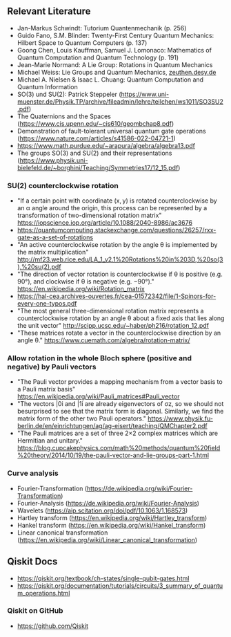 ## Relevant Literature

- Jan-Markus Schwindt: Tutorium Quantenmechanik (p. 256)
- Guido Fano, S.M. Blinder: Twenty-First Century Quantum Mechanics: Hilbert Space to Quantum Computers (p. 137)
- Goong Chen, Louis Kauffman, Samuel J. Lomonaco: Mathematics of Quantum Computation and Quantum Technology (p. 191)
- Jean-Marie Normand: A Lie Group: Rotations in Quantum Mechanics
- Michael Weiss: Lie Groups and Quantum Mechanics, [zeuthen.desy.de](https://www.zeuthen.desy.de/~kolanosk/eep06/skripte/lie.pdf)
- Michael A. Nielsen & Isaac L. Chuang: Quantum Computation and Quantum Information
- SO(3) und SU(2): Patrick Steppeler (https://www.uni-muenster.de/Physik.TP/archive/fileadmin/lehre/teilchen/ws1011/SO3SU2.pdf)
- The Quaternions and the Spaces (https://www.cis.upenn.edu/~cis610/geombchap8.pdf)
- Demonstration of fault-tolerant universal quantum gate operations (https://www.nature.com/articles/s41586-022-04721-1)
- https://www.math.purdue.edu/~arapura/algebra/algebra13.pdf
- The groups SO(3) and SU(2) and their representations (https://www.physik.uni-bielefeld.de/~borghini/Teaching/Symmetries17/12_15.pdf)

### SU(2) counterclockwise rotation
- "If a certain point with coordinate (x, y) is rotated counterclockwise by an α angle around the origin, this process can be represented by a transformation of two-dimensional rotation matrix" https://iopscience.iop.org/article/10.1088/2040-8986/ac3676
- https://quantumcomputing.stackexchange.com/questions/26257/rxx-gate-as-a-set-of-rotations
- "An active counterclockwise rotation by the angle θ is implemented by the matrix multiplication" http://mf23.web.rice.edu/LA_1_v2.1%20Rotations%20in%203D,%20so(3),%20su(2).pdf 
- "The direction of vector rotation is counterclockwise if θ is positive (e.g. 90°), and clockwise if θ is negative (e.g. −90°)." https://en.wikipedia.org/wiki/Rotation_matrix
- https://hal-cea.archives-ouvertes.fr/cea-01572342/file/1-Spinors-for-every-one-typos.pdf
- "The most general three-dimensional rotation matrix represents a counterclockwise
rotation by an angle θ about a fixed axis that lies along the unit vector" http://scipp.ucsc.edu/~haber/ph216/rotation_12.pdf
- "These matrices rotate a vector in the counterclockwise direction by an angle θ." https://www.cuemath.com/algebra/rotation-matrix/

### Allow rotation in the whole Bloch sphere (positive and negative) by Pauli vectors

- "The Pauli vector provides a mapping mechanism from a vector basis to a Pauli matrix basis" https://en.wikipedia.org/wiki/Pauli_matrices#Pauli_vector
- "The vectors |0i and |1i are already eigenvectors of σz, so we should not besurprised to see that the matrix form is diagonal. Similarly, we find the matrix form of the other two Pauli operators." https://www.physik.fu-berlin.de/en/einrichtungen/ag/ag-eisert/teaching/QMChapter2.pdf
- "The Pauli matrices are a set of three 2×2 complex matrices which are Hermitian and unitary." https://blog.cupcakephysics.com/math%20methods/quantum%20field%20theory/2014/10/19/the-pauli-vector-and-lie-groups-part-1.html

### Curve analysis
- Fourier-Transformation (https://de.wikipedia.org/wiki/Fourier-Transformation)
- Fourier-Analysis (https://de.wikipedia.org/wiki/Fourier-Analysis)
- Wavelets (https://aip.scitation.org/doi/pdf/10.1063/1.168573)
- Hartley transform (https://en.wikipedia.org/wiki/Hartley_transform)
- Hankel transform (https://en.wikipedia.org/wiki/Hankel_transform)
- Linear canonical transformation (https://en.wikipedia.org/wiki/Linear_canonical_transformation)

## Qiskit Docs
- https://qiskit.org/textbook/ch-states/single-qubit-gates.html
- https://qiskit.org/documentation/tutorials/circuits/3_summary_of_quantum_operations.html

### Qiskit on GitHub
- https://github.com/Qiskit
